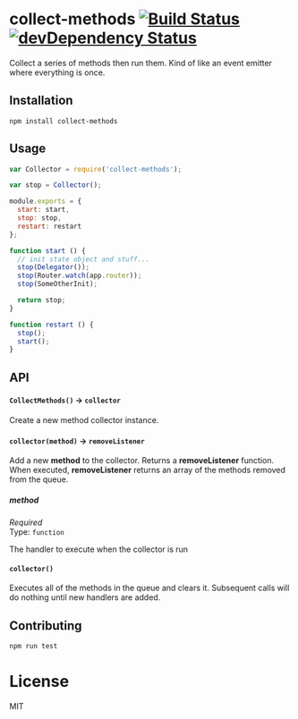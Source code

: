 # collect-methods [![Build Status](https://travis-ci.org/chrisinajar/collect-methods.svg?branch=master)](https://travis-ci.org/chrisinajar/collect-methods) [![devDependency Status](https://david-dm.org/chrisinajar/collect-methods/dev-status.svg)](https://david-dm.org/chrisinajar/collect-methods#info=devDependencies)
Collect a series of methods then run them. Kind of like an event emitter where everything is once.

## Installation

`npm install collect-methods`

## Usage

```js
var Collector = require('collect-methods');

var stop = Collector();

module.exports = {
  start: start,
  stop: stop,
  restart: restart
};

function start () {
  // init state object and stuff...
  stop(Delegator());
  stop(Router.watch(app.router));
  stop(SomeOtherInit);

  return stop;
}

function restart () {
  stop();
  start();
}
```

## API

#### `CollectMethods()` -> `collector`
Create a new method collector instance.

#### `collector(method)` -> `removeListener`
Add a new **method** to the collector. Returns a **removeListener** function. When executed, **removeListener** returns an array of the methods removed from the queue.

##### method

*Required*  
Type: `function`  

The handler to execute when the collector is run

#### `collector()`
Executes all of the methods in the queue and clears it. Subsequent calls will do nothing until new handlers are added.

## Contributing

`npm run test`

# License
MIT

